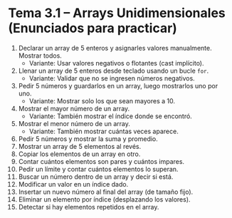 # Tema 3.1 – Arrays Unidimensionales (Enunciados para practicar)

1. Declarar un array de 5 enteros y asignarles valores manualmente. Mostrar todos.
   - Variante: Usar valores negativos o flotantes (cast implícito).
2. Llenar un array de 5 enteros desde teclado usando un bucle `for`.
   - Variante: Validar que no se ingresen números negativos.
3. Pedir 5 números y guardarlos en un array, luego mostrarlos uno por uno.
   - Variante: Mostrar solo los que sean mayores a 10.
4. Mostrar el mayor número de un array.
   - Variante: También mostrar el índice donde se encontró.
5. Mostrar el menor número de un array.
   - Variante: También mostrar cuántas veces aparece.
6. Pedir 5 números y mostrar la suma y promedio.
7. Mostrar un array de 5 elementos al revés.
8. Copiar los elementos de un array en otro.
9. Contar cuántos elementos son pares y cuántos impares.
10. Pedir un límite y contar cuántos elementos lo superan.
11. Buscar un número dentro de un array y decir si está.
12. Modificar un valor en un índice dado.
13. Insertar un nuevo número al final del array (de tamaño fijo).
14. Eliminar un elemento por índice (desplazando los valores).
15. Detectar si hay elementos repetidos en el array.

